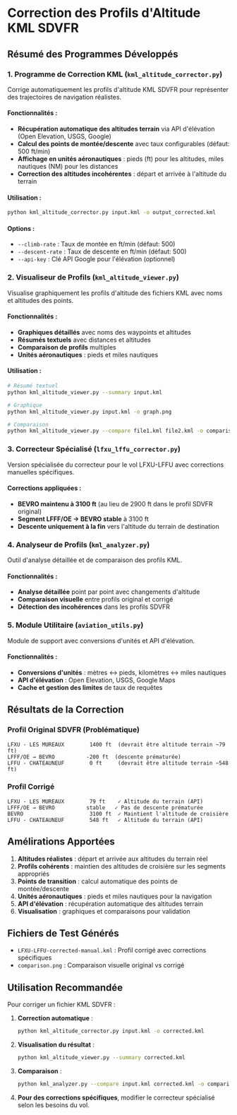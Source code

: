 # Correction des Profils d'Altitude KML SDVFR

## Résumé des Programmes Développés

### 1. Programme de Correction KML (`kml_altitude_corrector.py`)
Corrige automatiquement les profils d'altitude KML SDVFR pour représenter des trajectoires de navigation réalistes.

#### Fonctionnalités :
- **Récupération automatique des altitudes terrain** via API d'élévation (Open Elevation, USGS, Google)
- **Calcul des points de montée/descente** avec taux configurables (défaut: 500 ft/min)
- **Affichage en unités aéronautiques** : pieds (ft) pour les altitudes, miles nautiques (NM) pour les distances
- **Correction des altitudes incohérentes** : départ et arrivée à l'altitude du terrain

#### Utilisation :
```bash
python kml_altitude_corrector.py input.kml -o output_corrected.kml
```

#### Options :
- `--climb-rate` : Taux de montée en ft/min (défaut: 500)
- `--descent-rate` : Taux de descente en ft/min (défaut: 500)
- `--api-key` : Clé API Google pour l'élévation (optionnel)

### 2. Visualiseur de Profils (`kml_altitude_viewer.py`)
Visualise graphiquement les profils d'altitude des fichiers KML avec noms et altitudes des points.

#### Fonctionnalités :
- **Graphiques détaillés** avec noms des waypoints et altitudes
- **Résumés textuels** avec distances et altitudes
- **Comparaison de profils** multiples
- **Unités aéronautiques** : pieds et miles nautiques

#### Utilisation :
```bash
# Résumé textuel
python kml_altitude_viewer.py --summary input.kml

# Graphique
python kml_altitude_viewer.py input.kml -o graph.png

# Comparaison
python kml_altitude_viewer.py --compare file1.kml file2.kml -o comparison.png
```

### 3. Correcteur Spécialisé (`lfxu_lffu_corrector.py`)
Version spécialisée du correcteur pour le vol LFXU-LFFU avec corrections manuelles spécifiques.

#### Corrections appliquées :
- **BEVRO maintenu à 3100 ft** (au lieu de 2900 ft dans le profil SDVFR original)
- **Segment LFFF/OE → BEVRO stable** à 3100 ft
- **Descente uniquement à la fin** vers l'altitude du terrain de destination

### 4. Analyseur de Profils (`kml_analyzer.py`)
Outil d'analyse détaillée et de comparaison des profils KML.

#### Fonctionnalités :
- **Analyse détaillée** point par point avec changements d'altitude
- **Comparaison visuelle** entre profils original et corrigé
- **Détection des incohérences** dans les profils SDVFR

### 5. Module Utilitaire (`aviation_utils.py`)
Module de support avec conversions d'unités et API d'élévation.

#### Fonctionnalités :
- **Conversions d'unités** : mètres ↔ pieds, kilomètres ↔ miles nautiques
- **API d'élévation** : Open Elevation, USGS, Google Maps
- **Cache et gestion des limites** de taux de requêtes

## Résultats de la Correction

### Profil Original SDVFR (Problématique)
```
LFXU - LES MUREAUX        1400 ft  (devrait être altitude terrain ~79 ft)
LFFF/OE → BEVRO          -200 ft  (descente prématurée)
LFFU - CHATEAUNEUF        0 ft     (devrait être altitude terrain ~548 ft)
```

### Profil Corrigé
```
LFXU - LES MUREAUX        79 ft    ✓ Altitude du terrain (API)
LFFF/OE → BEVRO          stable   ✓ Pas de descente prématurée
BEVRO                     3100 ft  ✓ Maintient l'altitude de croisière
LFFU - CHATEAUNEUF        548 ft   ✓ Altitude du terrain (API)
```

## Amélirations Apportées

1. **Altitudes réalistes** : départ et arrivée aux altitudes du terrain réel
2. **Profils cohérents** : maintien des altitudes de croisière sur les segments appropriés
3. **Points de transition** : calcul automatique des points de montée/descente
4. **Unités aéronautiques** : pieds et miles nautiques pour la navigation
5. **API d'élévation** : récupération automatique des altitudes terrain
6. **Visualisation** : graphiques et comparaisons pour validation

## Fichiers de Test Générés

- `LFXU-LFFU-corrected-manual.kml` : Profil corrigé avec corrections spécifiques
- `comparison.png` : Comparaison visuelle original vs corrigé

## Utilisation Recommandée

Pour corriger un fichier KML SDVFR :

1. **Correction automatique** :
   ```bash
   python kml_altitude_corrector.py input.kml -o corrected.kml
   ```

2. **Visualisation du résultat** :
   ```bash
   python kml_altitude_viewer.py --summary corrected.kml
   ```

3. **Comparaison** :
   ```bash
   python kml_analyzer.py --compare input.kml corrected.kml -o comparison.png
   ```

4. **Pour des corrections spécifiques**, modifier le correcteur spécialisé selon les besoins du vol.